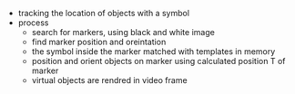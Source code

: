 - tracking the location of objects with a symbol
- process
	- search for markers, using black and white image
	- find marker position and oreintation
	- the symbol inside the marker matched with templates in memory
	- position and orient objects on marker using calculated position T of marker
	- virtual objects are rendred in video frame